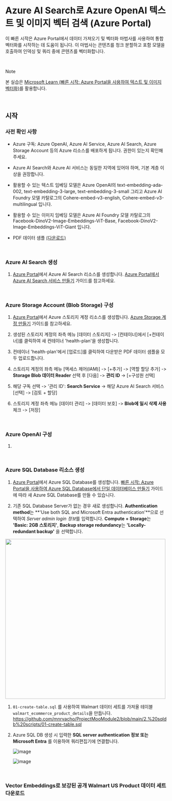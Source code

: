 # Azure AI Search로 Azure OpenAI 텍스트 및 이미지 벡터 검색 (Azure Portal)

이 빠른 시작은 Azure Portal에서 데이터 가져오기 및 벡터화 마법사를 사용하여 통합 벡터화를 시작하는 데 도움이 됩니다. 이 마법사는 콘텐츠를 청크 분할하고 포함 모델을 호출하여 인덱싱 및 쿼리 중에 콘텐츠를 벡터화합니다. 

<br/>

> [!NOTE]  
> 본 실습은 [Microsoft Learn (빠른 시작: Azure Portal을 사용하여 텍스트 및 이미지 벡터화)](https://learn.microsoft.com/ko-kr/azure/search/search-get-started-portal-import-vectors)를 활용합니다.

<br/>

## 시작 

### 사전 확인 사항

* Azure 구독: Azure OpenAI, Azure AI Service, Azure AI Search, Azure Storage Account 등의 Azure 리소스를 배포하게 됩니다. 권한이 있는지 확인해주세요.
* Azure AI Search와 Azure AI 서비스는 동일한 지역에 있어야 하며, 기본 계층 이상을 권장합니다.
* 활용할 수 있는 텍스트 임베딩 모델은 Azure OpenAI의 text-embedding-ada-002, text-embedding-3-large, text-embedding-3-small 그리고 Azure AI Foundry 모델 카탈로그의 Cohere-embed-v3-english, Cohere-embed-v3-multilingual 입니다.
* 활용할 수 있는 이미지 임베딩 모델은 Azure AI Foundry 모델 카탈로그의 Facebook-DinoV2-Image-Embeddings-ViT-Base, Facebook-DinoV2-Image-Embeddings-ViT-Giant 입니다. 
* PDF 데이터 샘플 [(다운로드)](https://github.com/Azure-Samples/azure-search-sample-data/tree/main/health-plan) 

  <br/>

### Azure AI Search 생성
1. [Azure Portal](https://portal.azure.com/)에서 Azure AI Search 리소스를 생성합니다. [Azure Portal에서 Azure AI Search 서비스 만들기](https://learn.microsoft.com/ko-kr/azure/search/search-create-service-portal) 가이드를 참고하세요.

<br/> 


### Azure Storage Account (Blob Storage) 구성 

1. [Azure Portal](https://portal.azure.com/)에서 Azure 스토리지 계정 리소스를 생성합니다. [Azure Storage 계정 만들기](https://learn.microsoft.com/ko-kr/azure/storage/common/storage-account-create?tabs=azure-portal) 가이드를 참고하세요.

2. 생성된 스토리지 계정의 좌측 메뉴 [데이터 스토리지] -> [컨테이너]에서 [+컨테이너]를 클릭하여 새 컨테이너 'health-plan'을 생성합니다.

3. 컨테이너 'health-plan'에서 [업로드]를 클릭하여 다운받은 PDF 데이터 샘플을 모두 업로드합니다.

4. 스토리지 계정의 좌측 메뉴 [액세스 제어(IAM)] -> [+추가] -> [역할 할당 추가] -> **Storage Blob 데이터 Reader** 선택 후 [다음] -> **관리 ID** -> [+구성원 선택]

5. 해당 구독 선택 -> '관리 ID': **Search Service** -> 해당 Azure AI Search 서비스 [선택] -> [검토 + 할당]

6. 스토리지 계정 좌측 메뉴 [데이터 관리] -> [데이터 보호] -> **Blob에 일시 삭제 사용** 체크 -> [저장]

<br/>   


### Azure OpenAI 구성 

1. 


<br/> 


### Azure SQL Database 리소스 생성

1. [Azure Portal](https://portal.azure.com/)에서 Azure SQL Database를 생성합니다. [빠른 시작: Azure Portal을 사용하여 Azure SQL Database에서 단일 데이터베이스 만들기](https://docs.microsoft.com/azure/azure-sql/database/single-database-create-quickstart?tabs=azure-portal) 가이드에 따라 새 Azure SQL Database를 만들 수 있습니다.

1. 기존 SQL Database Server가 없는 경우 새로 생성합니다. **Authentication method**는 **'Use both SQL and Microsoft Entra authentication'**으로 선택하여 *Server admin login 정보*를 입력합니다. **Compute + Storage**는 **'Basic: 2GB 스토리지'**, **Backup storage redundancy**는 **'Locally-redundant backup'** 을 선택합니다. 
<img src="https://github.com/user-attachments/assets/197a13e5-5aed-407d-ab71-e2f4875e1dc4"  width="500">

1. `01-create-table.sql` 를 사용하여 Walmart 데이터 세트를 가져올 테이블 `walmart_ecommerce_product_details`을 만듭니다. https://github.com/mnrvacho/ProjectMooModule2/blob/main/2.%20sqldb%20scripts/01-create-table.sql 
  
1. Azure SQL DB 생성 시 입력한 **SQL server authentication 정보 또는 Microsoft Entra** 를 이용하여 쿼리편집기에 연결합니다. 

    ![image](https://github.com/user-attachments/assets/147bdc3b-70ac-403e-b318-b1f2b0dbc108)

    ![image](https://github.com/user-attachments/assets/682fcd50-487e-44dd-8db5-464be6805b31)

  <br/> 


### Vector Embeddings로 보강된 공개 Walmart US Product 데이터 세트 다운로드
















